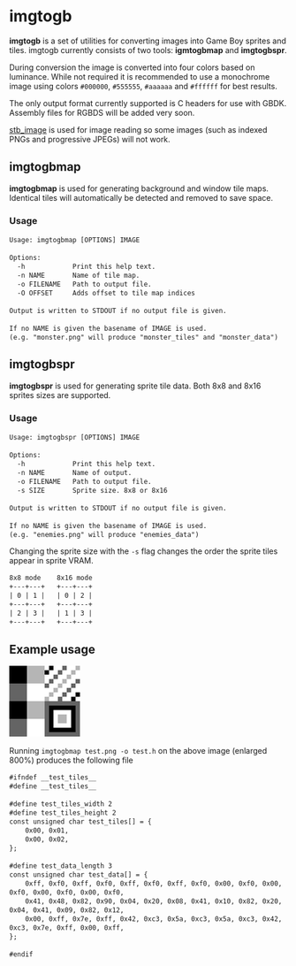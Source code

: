 imgtogb
=======

**imgtogb** is a set of utilities for converting images into Game Boy sprites and tiles.
imgtogb currently consists of two tools: **igmtogbmap** and **imgtogbspr**.

During conversion the image is converted into four colors based on luminance. While not required it is recommended to use a monochrome image using colors `#000000`, `#555555`, `#aaaaaa` and `#ffffff` for best results.

The only output format currently supported is C headers for use with GBDK. Assembly files for RGBDS will be added very soon.

[stb_image](http://nothings.org/stb_image.c) is used for image reading so some images (such as indexed PNGs and progressive JPEGs) will not work.

## imgtogbmap ##

**imgtogbmap** is used for generating background and window tile maps. Identical tiles will automatically be detected
and removed to save space.

### Usage ###

    Usage: imgtogbmap [OPTIONS] IMAGE

    Options:
      -h            Print this help text.
      -n NAME       Name of tile map.
      -o FILENAME   Path to output file.
      -O OFFSET     Adds offset to tile map indices

    Output is written to STDOUT if no output file is given.

    If no NAME is given the basename of IMAGE is used.
    (e.g. "monster.png" will produce "monster_tiles" and "monster_data")

## imgtogbspr ##

**imgtogbspr** is used for generating sprite tile data. Both 8x8 and 8x16 sprites sizes are supported.

### Usage ###

    Usage: imgtogbspr [OPTIONS] IMAGE
    
    Options:
      -h            Print this help text.
      -n NAME       Name of output.
      -o FILENAME   Path to output file.
      -s SIZE       Sprite size. 8x8 or 8x16
    
    Output is written to STDOUT if no output file is given.
    
    If no NAME is given the basename of IMAGE is used.
    (e.g. "enemies.png" will produce "enemies_data")
    
Changing the sprite size with the `-s` flag changes the order the sprite tiles appear in sprite VRAM.

    8x8 mode    8x16 mode
    +---+---+   +---+---+
    | 0 | 1 |   | 0 | 2 |
    +---+---+   +---+---+
    | 2 | 3 |   | 1 | 3 |
    +---+---+   +---+---+

## Example usage ###

![4x4 tiles test image](images/test128x128.png)

Running `imgtogbmap test.png -o test.h` on the above image (enlarged 800%) produces the following file

    #ifndef __test_tiles__
    #define __test_tiles__
    
    #define test_tiles_width 2
    #define test_tiles_height 2
    const unsigned char test_tiles[] = {
    	0x00, 0x01, 
    	0x00, 0x02, 
    };
    
    #define test_data_length 3
    const unsigned char test_data[] = {
    	0xff, 0xf0, 0xff, 0xf0, 0xff, 0xf0, 0xff, 0xf0, 0x00, 0xf0, 0x00, 0xf0, 0x00, 0xf0, 0x00, 0xf0, 
    	0x41, 0x48, 0x82, 0x90, 0x04, 0x20, 0x08, 0x41, 0x10, 0x82, 0x20, 0x04, 0x41, 0x09, 0x82, 0x12, 
    	0x00, 0xff, 0x7e, 0xff, 0x42, 0xc3, 0x5a, 0xc3, 0x5a, 0xc3, 0x42, 0xc3, 0x7e, 0xff, 0x00, 0xff, 
    };
    
    #endif
